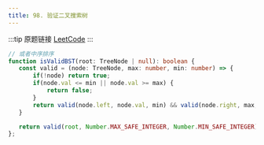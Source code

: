 ```yaml
---
title: 98. 验证二叉搜索树
---
```

:::tip 原题链接
[LeetCode](https://leetcode-cn.com/problems/validate-binary-search-tree/)
:::

```typescript
// 或者中序排序
function isValidBST(root: TreeNode | null): boolean {
   const valid = (node: TreeNode, max: number, min: number) => {
       if(!node) return true;
       if(node.val <= min || node.val >= max) {
           return false;
       }
       return valid(node.left, node.val, min) && valid(node.right, max, node.val);
   } 

   return valid(root, Number.MAX_SAFE_INTEGER, Number.MIN_SAFE_INTEGER);
};
```
